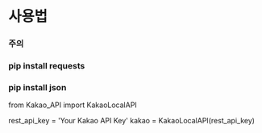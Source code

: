 # 사용법
### 주의
### pip install requests
### pip install json
from Kakao_API import KakaoLocalAPI

rest_api_key = 'Your Kakao API Key'
kakao = KakaoLocalAPI(rest_api_key)


